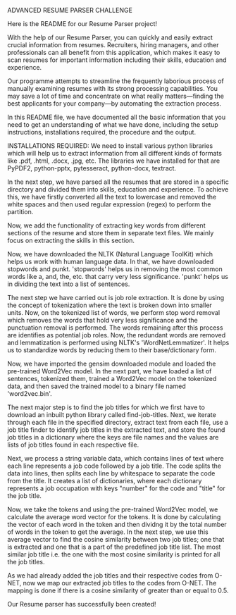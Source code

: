 ADVANCED RESUME PARSER CHALLENGE

Here is the README for our Resume Parser project!

With the help of our Resume Parser, you can quickly and easily extract crucial information from resumes. Recruiters, hiring managers, and other professionals can all benefit from this application, which makes it easy to scan resumes for important information including their skills, education and experience.

Our programme attempts to streamline the frequently laborious process of manually examining resumes with its strong processing capabilities. You may save a lot of time and concentrate on what really matters—finding the best applicants for your company—by automating the extraction process.

In this README file, we have documented all the basic information that you need to get an understanding of what we have done, including the setup instructions, installations required, the procedure and the output.

INSTALLATIONS REQUIRED: We need to install various python libraries which will help us to extract information from all different kinds of formats like .pdf, .html, .docx, .jpg, etc. The libraries we have installed for that are PyPDF2, python-pptx, pytesseract, python-docx, textract.

In the next step, we have parsed all the resumes that are stored in a specific directory and divided them into skills, education and experience. To achieve this, we have firstly converted all the text to lowercase and removed the white spaces and then used regular expression (regex) to perform the partition.

Now, we add the functionality of extracting key words from different sections of the resume and store them in separate text files. We mainly focus on extracting the skills in this section.

Now, we have downloaded the NLTK (Natural Language ToolKit) which helps us work with human language data. In that, we have downloaded stopwords and punkt. 'stopwords' helps us in removing the most common words like a, and, the, etc. that carry very less significance. 'punkt' helps us in dividing the text into a list of sentences.

The next step we have carried out is job role extraction. It is done by using the concept of tokenization where the text is broken down into smaller units. Now, on the tokenized list of words, we perform stop word removal which removes the words that hold very less significance and the punctuation removal is performed. The words remaining after this process are identifies as potential job roles. Now, the redundant words are removed and lemmatization is performed using NLTK's 'WordNetLemmatizer'. It helps us to standardize words by reducing them to their base/dictionary form.

Now, we have imported the gensim downloaded module and loaded the pre-trained Word2Vec model. In the next part, we have loaded a list of sentences, tokenized them, trained a Word2Vec model on the tokenized data, and then saved the trained model to a binary file named 'word2vec.bin'.

The next major step is to find the job titles for which we first have to download an inbuilt python library called find-job-titles. Next, we iterate through each file in the specified directory, extract text from each file, use a job title finder to identify job titles in the extracted text, and store the found job titles in a dictionary where the keys are file names and the values are lists of job titles found in each respective file.

Next, we process a string variable data, which contains lines of text where each line represents a job code followed by a job title. The code splits the data into lines, then splits each line by whitespace to separate the code from the title. It creates a list of dictionaries, where each dictionary represents a job occupation with keys "number" for the code and "title" for the job title.

Now, we take the tokens and using the pre-trained Word2Vec model, we calculate the average word vector for the tokens. It is done by calculating the vector of each word in the token and then dividng it by the total number of words in the token to get the average. In the next step, we use this average vector to find the cosine similarity between two job titles; one that is extracted and one that is a part of the predefined job title list. The most similar job title i.e. the one with the most cosine similarity is printed for all the job titles.

As we had already added the job titles and their respective codes from O-NET, now we map our extracted job titles to the codes from O-NET. The mapping is done if there is a cosine similarity of greater than or equal to 0.5.

Our Resume parser has successfully been created!
